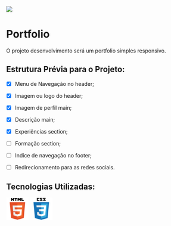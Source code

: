 <img src="http://img.shields.io/static/v1?label=STATUS&message=EM%20DESENVOLVIMENTO&color=GREEN&style=for-the-badge"/>
<h1>Portfolio</h1>

O projeto desenvolvimento será um portfolio simples responsivo.

## Estrutura Prévia para o Projeto:

- [x] Menu de Navegação no header;

- [x] Imagem ou logo do header;

- [x] Imagem de perfil main;

- [x] Descrição main;

- [x] Experiências section;

- [ ] Formação section;

- [ ] Indice de navegação no footer;

- [ ] Redirecionamento para as redes sociais.

## Tecnologias Utilizadas:

<a href="https://www.w3schools.com/html/default.asp" target="_blank" >
<img src="https://raw.githubusercontent.com/devicons/devicon/master/icons/html5/html5-original-wordmark.svg" alt="html5" width="60" height="60"/></a>

<a href="https://www.w3schools.com/css/" target="_blank" >
<img src="https://raw.githubusercontent.com/devicons/devicon/master/icons/css3/css3-original-wordmark.svg" alt="css3" width="60" height="60"/> </a>
